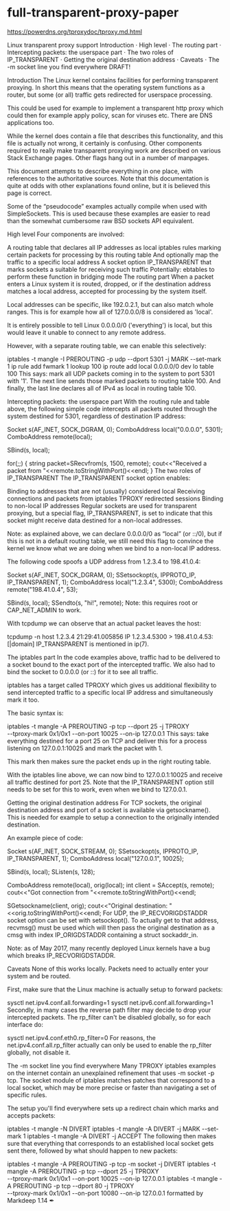 # full-transparent-proxy-paper

https://powerdns.org/tproxydoc/tproxy.md.html

Linux transparent proxy support
Introduction · High level · The routing part · Intercepting packets: the userspace part · The two roles of IP_TRANSPARENT · Getting the original destination address · Caveats · The -m socket line you find everywhere
DRAFT!

Introduction
The Linux kernel contains facilities for performing transparent proxying. In short this means that the operating system functions as a router, but some (or all) traffic gets redirected for userspace processing.

This could be used for example to implement a transparent http proxy which could then for example apply policy, scan for viruses etc. There are DNS applications too.

While the kernel does contain a file that describes this functionality, and this file is actually not wrong, it certainly is confusing. Other components required to really make transparent proxying work are described on various Stack Exchange pages. Other flags hang out in a number of manpages.

This document attempts to describe everything in one place, with references to the authoritative sources. Note that this documentation is quite at odds with other explanations found online, but it is believed this page is correct.

Some of the “pseudocode” examples actually compile when used with SimpleSockets. This is used because these examples are easier to read than the somewhat cumbersome raw BSD sockets API equivalent.

High level
Four components are involved:

A routing table that declares all IP addresses as local
iptables rules marking certain packets for processing by this routing table
And optionally map the traffic to a specific local address
A socket option IP_TRANSPARENT that marks sockets a suitable for receiving such traffic
Potentially: ebtables to perform these function in bridging mode
The routing part
When a packet enters a Linux system it is routed, dropped, or if the destination address matches a local address, accepted for processing by the system itself.

Local addresses can be specific, like 192.0.2.1, but can also match whole ranges. This is for example how all of 127.0.0.0/8 is considered as 'local'.

It is entirely possible to tell Linux 0.0.0.0/0 ('everything') is local, but this would leave it unable to connect to any remote address.

However, with a separate routing table, we can enable this selectively:

iptables -t mangle -I PREROUTING -p udp --dport 5301 -j MARK --set-mark 1
ip rule add fwmark 1 lookup 100
ip route add local 0.0.0.0/0 dev lo table 100
This says: mark all UDP packets coming in to the system to port 5301 with '1'. The next line sends those marked packets to routing table 100. And finally, the last line declares all of IPv4 as local in routing table 100.

Intercepting packets: the userspace part
With the routing rule and table above, the following simple code intercepts all packets routed through the system destined for 5301, regardless of destination IP address:

  Socket s(AF_INET, SOCK_DGRAM, 0);
  ComboAddress local("0.0.0.0", 5301);
  ComboAddress remote(local);

  SBind(s, local);

  for(;;) {
    string packet=SRecvfrom(s, 1500, remote);
    cout<<"Received a packet from "<<remote.toStringWithPort()<<endl;
  }
The two roles of IP_TRANSPARENT
The IP_TRANSPARENT socket option enables:

Binding to addresses that are not (usually) considered local
Receiving connections and packets from iptables TPROXY redirected sessions
Binding to non-local IP addresses
Regular sockets are used for transparent proxying, but a special flag, IP_TRANSPARENT, is set to indicate that this socket might receive data destined for a non-local addresses.

Note: as explained above, we can declare 0.0.0.0/0 as “local” (or ::/0), but if this is not in a default routing table, we still need this flag to convince the kernel we know what we are doing when we bind to a non-local IP address.

The following code spoofs a UDP address from 1.2.3.4 to 198.41.0.4:

  Socket s(AF_INET, SOCK_DGRAM, 0);
  SSetsockopt(s, IPPROTO_IP, IP_TRANSPARENT, 1);
  ComboAddress local("1.2.3.4", 5300);
  ComboAddress remote("198.41.0.4", 53);
  
  SBind(s, local);
  SSendto(s, "hi!", remote);
Note: this requires root or CAP_NET_ADMIN to work.

With tcpdump we can observe that an actual packet leaves the host:

tcpdump -n host 1.2.3.4
21:29:41.005856 IP 1.2.3.4.5300 > 198.41.0.4.53: [|domain]
IP_TRANSPARENT is mentioned in ip(7).

The iptables part
In the code examples above, traffic had to be delivered to a socket bound to the exact port of the intercepted traffic. We also had to bind the socket to 0.0.0.0 (or ::) for it to see all traffic.

iptables has a target called TPROXY which gives us additional flexibility to send intercepted traffic to a specific local IP address and simultaneously mark it too.

The basic syntax is:

iptables -t mangle -A PREROUTING -p tcp --dport 25 -j TPROXY \
  --tproxy-mark 0x1/0x1 --on-port 10025 --on-ip 127.0.0.1
This says: take everything destined for a port 25 on TCP and deliver this for a process listening on 127.0.0.1:10025 and mark the packet with 1.

This mark then makes sure the packet ends up in the right routing table.

With the iptables line above, we can now bind to 127.0.0.1:10025 and receive all traffic destined for port 25. Note that the IP_TRANSPARENT option still needs to be set for this to work, even when we bind to 127.0.0.1.

Getting the original destination address
For TCP sockets, the original destination address and port of a socket is available via getsockname(). This is needed for example to setup a connection to the originally intended destination.

An example piece of code:

  Socket s(AF_INET, SOCK_STREAM, 0);
  SSetsockopt(s, IPPROTO_IP, IP_TRANSPARENT, 1);
  ComboAddress local("127.0.0.1", 10025);

  SBind(s, local);
  SListen(s, 128);

  ComboAddress remote(local), orig(local);
  int client = SAccept(s, remote);
  cout<<"Got connection from "<<remote.toStringWithPort()<<endl;

  SGetsockname(client, orig);
  cout<<"Original destination: "<<orig.toStringWithPort()<<endl;
For UDP, the IP_RECVORIGDSTADDR socket option can be set with setsockopt(). To actually get to that address, recvmsg() must be used which will then pass the original destination as a cmsg with index IP_ORIGDSTADDR containing a struct sockaddr_in.

Note: as of May 2017, many recently deployed Linux kernels have a bug which breaks IP_RECVORIGDSTADDR.

Caveats
None of this works locally. Packets need to actually enter your system and be routed.

First, make sure that the Linux machine is actually setup to forward packets:

sysctl net.ipv4.conf.all.forwarding=1
sysctl net.ipv6.conf.all.forwarding=1
Secondly, in many cases the reverse path filter may decide to drop your intercepted packets. The rp_filter can't be disabled globally, so for each interface do:

sysctl net.ipv4.conf.eth0.rp_filter=0
For reasons, the net.ipv4.conf.all.rp_filter actually can only be used to enable the rp_filter globally, not disable it.

The -m socket line you find everywhere
Many TPROXY iptables examples on the internet contain an unexplained refinement that uses -m socket -p tcp. The socket module of iptables matches patches that correspond to a local socket, which may be more precise or faster than navigating a set of specific rules.

The setup you'll find everywhere sets up a redirect chain which marks and accepts packets:

iptables -t mangle -N DIVERT
iptables -t mangle -A DIVERT -j MARK --set-mark 1
iptables -t mangle -A DIVERT -j ACCEPT
The following then makes sure that everything that corresponds to an established local socket gets sent there, followed by what should happen to new packets:

iptables -t mangle -A PREROUTING -p tcp -m socket -j DIVERT
iptables -t mangle -A PREROUTING -p tcp --dport 25 -j TPROXY \
  --tproxy-mark 0x1/0x1 --on-port 10025 --on-ip 127.0.0.1
iptables -t mangle -A PREROUTING -p tcp --dport 80 -j TPROXY \
  --tproxy-mark 0x1/0x1 --on-port 10080 --on-ip 127.0.0.1
formatted by Markdeep 1.14  ✒
